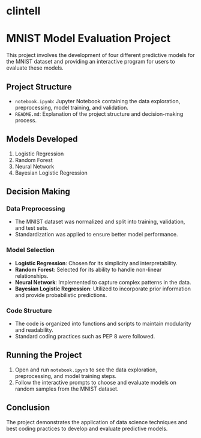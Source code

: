 # clintell
# MNIST Model Evaluation Project

This project involves the development of four different predictive models for the MNIST dataset and providing an interactive program for users to evaluate these models.

## Project Structure

- `notebook.ipynb`: Jupyter Notebook containing the data exploration, preprocessing, model training, and validation.
- `README.md`: Explanation of the project structure and decision-making process.

## Models Developed

1. Logistic Regression
2. Random Forest
3. Neural Network
4. Bayesian Logistic Regression

## Decision Making

### Data Preprocessing
- The MNIST dataset was normalized and split into training, validation, and test sets.
- Standardization was applied to ensure better model performance.

### Model Selection
- **Logistic Regression**: Chosen for its simplicity and interpretability.
- **Random Forest**: Selected for its ability to handle non-linear relationships.
- **Neural Network**: Implemented to capture complex patterns in the data.
- **Bayesian Logistic Regression**: Utilized to incorporate prior information and provide probabilistic predictions.

### Code Structure
- The code is organized into functions and scripts to maintain modularity and readability.
- Standard coding practices such as PEP 8 were followed.

## Running the Project

1. Open and run `notebook.ipynb` to see the data exploration, preprocessing, and model training steps.
2. Follow the interactive prompts to choose and evaluate models on random samples from the MNIST dataset.

## Conclusion

The project demonstrates the application of data science techniques and best coding practices to develop and evaluate predictive models.
